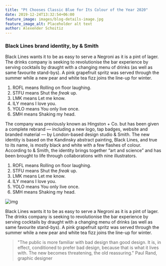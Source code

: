 ```yaml
---
title: "Pt Chooses Classic Blue for Its Colour of the Year 2020"
date: 2019-12-24T13:32:54+06:00
feature_image: images/blog-details-image.jpg
feature_image_alt: Placeholder alt text
author: Alexender Schoitiz
---
```


### Black Lines brand identity, by & Smith

Black Lines wants it to be as easy to serve a Negroni as it is a pint of lager. The drinks company is seeking to
revolutionise the bar experience by serving cocktails by draught with a changing menu of drinks (as well as same
favourite stand-bys). A pink grapefruit spritz was served through the summer while a new pear and white tea fizz joins
the line-up for winter.

1. ROFL means Rolling on floor laughing.
2. STFU means Shut the _freak_ up.
3. LMK means Let me know.
4. ILY means I love you.
5. YOLO means You only live once.
6. SMH means Shaking my head.

The company was previously known as Hingston + Co. but has been given a complete rebrand — including a new logo, tap
badges, website and branded material — by London-based design studio & Smith. The new identity is based on the Kandinsky
abstract painting, Black Lines, and true to its name, is mostly black and white with a few flashes of colour. According
to & Smith, the identity brings together “art and science” and has been brought to life through collaborations with nine
illustrators.

1. ROFL means Rolling on floor laughing.
2. STFU means Shut the _freak_ up.
3. LMK means Let me know.
4. ILY means I love you.
5. YOLO means You only live once.
6. SMH means Shaking my head.

![img](https://user-images.githubusercontent.com/16266381/71399826-2009b380-264f-11ea-9bc3-59d7fa9a9994.jpg)

Black Lines wants it to be as easy to serve a Negroni as it is a pint of lager. The drinks company is seeking to
revolutionise the bar experience by serving cocktails by draught with a changing menu of drinks (as well as same
favourite stand-bys). A pink grapefruit spritz was served through the summer while a new pear and white tea fizz joins
the line-up for winter.

> "The public is more familiar with bad design than good design. It is, in effect, conditioned to prefer bad design,
> because that is what it lives with. The new becomes threatening, the old reassuring." Paul Rand, graphic designer
